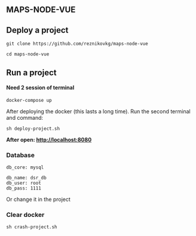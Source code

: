 ## MAPS-NODE-VUE ##

## Deploy a project ##

    git clone https://github.com/reznikovkg/maps-node-vue
    
    cd maps-node-vue

## Run a project ##

#### Need 2 session of terminal ####

    docker-compose up
   
After deploying the docker (this lasts a long time). Run the second terminal and command:

    sh deploy-project.sh
    
**After open: [http://localhost:8080](http://localhost:8080)**


### Database ###

    db_core: mysql
    
    db_name: dsr_db
    db_user: root
    db_pass: 1111

Or change it in the project


### Clear docker ###

    sh crash-project.sh

